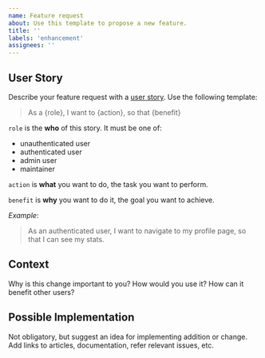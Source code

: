 ```yaml
---
name: Feature request
about: Use this template to propose a new feature.
title: ''
labels: 'enhancement'
assignees: ''
---
```


## User Story

Describe your feature request with a [user story](https://www.visual-paradigm.com/guide/agile-software-development/what-is-user-story/). Use the following template:

> As a {role}, I want to {action}, so that {benefit}

`role` is the **who** of this story. It must be one of:

- unauthenticated user
- authenticated user
- admin user
- maintainer

`action` is **what** you want to do, the task you want to perform.

`benefit` is **why** you want to do it, the goal you want to achieve.

*Example*:

> As an authenticated user, I want to navigate to my profile page, so that I can see my stats.

## Context

Why is this change important to you? How would you use it? How can it benefit other users?

## Possible Implementation

Not obligatory, but suggest an idea for implementing addition or change. Add links to articles, documentation, refer relevant issues, etc.
